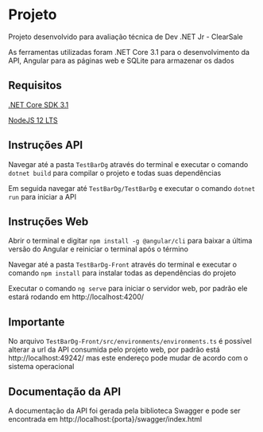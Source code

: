 # Projeto

Projeto desenvolvido para avaliação técnica de Dev .NET Jr - ClearSale  
  
As ferramentas utilizadas foram .NET Core 3.1 para o desenvolvimento da API, Angular para as páginas web e SQLite para armazenar os dados

## Requisitos

[.NET Core SDK 3.1](https://dotnet.microsoft.com/download/dotnet-core/3.1)  
  
[NodeJS 12 LTS](https://nodejs.org/en/download/)  

## Instruções API

Navegar até a pasta `TestBarDg` através do terminal e executar o comando `dotnet build` para compilar o projeto e todas suas dependências  
  
Em seguida navegar até `TestBarDg/TestBarDg` e executar o comando `dotnet run` para iniciar a API

## Instruções Web

Abrir o terminal e digitar `npm install -g @angular/cli` para baixar a última versão do Angular e reiniciar o terminal após o término  
  
Navegar até a pasta `TestBarDg-Front` através do terminal e executar o comando `npm install` para instalar todas as dependências do projeto   
  
Executar o comando `ng serve` para iniciar o servidor web, por padrão ele estará rodando em http://localhost:4200/

## Importante

No arquivo `TestBarDg-Front/src/environments/environments.ts` é possível alterar a url da API consumida pelo projeto web, por padrão está http://localhost:49242/ mas este endereço pode mudar de acordo com o sistema operacional

## Documentação da API

A documentação da API foi gerada pela biblioteca Swagger e pode ser encontrada em http://localhost:{porta}/swagger/index.html